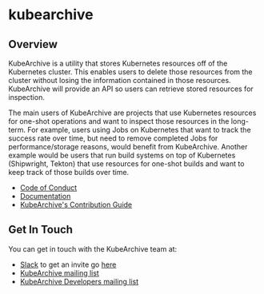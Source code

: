 # kubearchive

## Overview
KubeArchive is a utility that stores Kubernetes resources off of the
Kubernetes cluster. This enables users to delete those resources from
the cluster without losing the information contained in those resources.
KubeArchive will provide an API so users can retrieve stored resources
for inspection.

The main users of KubeArchive are projects that use Kubernetes resources
for one-shot operations and want to inspect those resources in the long-term.
For example, users using Jobs on Kubernetes that want to track the success
rate over time, but need to remove completed Jobs for performance/storage
reasons, would benefit from KubeArchive. Another example would be users
that run build systems on top of Kubernetes (Shipwright, Tekton) that use
resources for one-shot builds and want to keep track of those builds over time.

* [Code of Conduct](./CODE_OF_CONDUCT.md)
* [Documentation](https://kubearchive.github.io/kubearchive/main/index.html)
* [KubeArchive's Contribution Guide](https://kubearchive.github.io/kubearchive/main/contributors/guide.html)

## Get In Touch

You can get in touch with the KubeArchive team at:

* [Slack](https://kubernetes.slack.com/archives/C07MB5YBVCL) to get an invite go [here](https://slack.k8s.io/)
* [KubeArchive mailing list](https://groups.google.com/g/kubearchive)
* [KubeArchive Developers mailing list](https://groups.google.com/g/kubearchive-developers)
